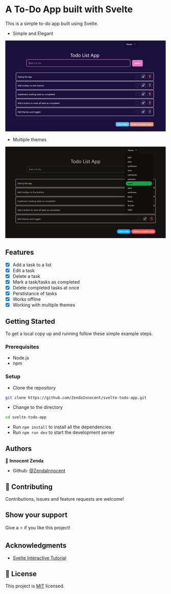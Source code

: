 # A To-Do App built with Svelte

This is a simple to-do app built using Svelte.

- Simple and Elegant

![Svelte Todo App](./src/assets/todo-app.png)

- Multiple themes

![themes to choose from](src/assets/themes.png)

## Features

- [x] Add a task to a list
- [x] Edit a task
- [x] Delete a task
- [x] Mark a task/tasks as completed
- [x] Delete completed tasks at once
- [x] Perstistance of tasks
- [x] Works offline
- [x] Working with multiple themes

## Getting Started

To get a local copy up and running follow these simple example steps.

### Prerequisites

- Node.js
- npm

### Setup

- Clone the repository

```bash
git clone https://github.com/ZendaInnocent/svelte-todo-app.git

```

- Change to the directory

```bash
cd svelte-todo-app
```

- Run `npm install` to install all the dependencies
- Run `npm run dev` to start the development server

## Authors

👤 **Innocent Zenda**

- Github: [@ZendaInnocent](https://github.com/ZendaInnocent)

## 🤝 Contributing

Contributions, issues and feature requests are welcome!

## Show your support

Give a ⭐️ if you like this project!

## Acknowledgments

- [Svelte Interactive Tutorial](https://learn.svelte.dev/tutorial/welcome-to-svelte)

## 📝 License

This project is [MIT](./LICENSE) licensed.
